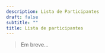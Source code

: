 ```yaml
---
description: Lista de Participantes
draft: false
subtitle: ""
title: Lista de participantes
---
```


> Em breve...